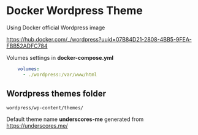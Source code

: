 # Docker Wordpress Theme

Using Docker official Wordpress image

https://hub.docker.com/_/wordpress?uuid=07B84D21-2808-4BB5-9FEA-FBB52ADFC784


Volumes settings in **docker-compose.yml**

```yml
    volumes:
      - ./wordpress:/var/www/html
```


## Wordpress themes folder

`wordpress/wp-content/themes/`

Default theme name **underscores-me** generated from https://underscores.me/ 